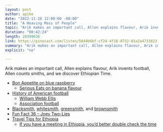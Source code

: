 ```yaml
---
layout: post
author: apike
date: "2022-11-28 12:00:00 -08:00"
title: "A Heaving Mass of People"
topic: "Arik makes an important call, Allen explains flavour, Arik invents football, Allen counts smiths, and we discover Ethiopian Time."
duration: "00:42:24"
length: 20399636
link: https://pinecast.com/listen/5844b6bf-cf24-4f18-8732-01a2a4733823.mp3
summary: "Arik makes an important call, Allen explains flavour, Arik invents football, Allen counts smiths, and we discover Ethiopian Time."
explicit: "no"

---
```


Arik makes an important call, Allen explains flavour, Arik invents football, Allen counts smiths, and we discover Ethiopian Time.

- [Bon Appetite on blue raspberry](https://www.bonappetit.com/entertaining-style/pop-culture/article/what-is-blue-raspberry-flavor)
  - [Serious Eats on banana flavour](https://www.seriouseats.com/banana-flavor-isoamyl-acetate)
- [History of American football](https://en.wikipedia.org/wiki/History_of_American_football)
  - [William Webb Ellis](https://en.wikipedia.org/wiki/William_Webb_Ellis)
  - [Association football](https://en.wikipedia.org/wiki/Association_football)
- [Blacksmith](https://en.wikipedia.org/wiki/Blacksmith), [whitesmith](https://en.wikipedia.org/wiki/Whitesmith), [greensmith](https://www.surnamedb.com/Surname/Greensmith), and [brownsmith](https://aminoapps.com/c/blacksmithing/page/item/brownsmithing/bNrg_wdJCnI01ejJgkqWjM48PlMBrDMeVab)
- [Fun Fact 36 – Joey Two-Lies](https://funfact.fm/episodes/36)
- [Travel Tips for Ethiopia](https://www.linkethiopia.org/ethiopia/travellers-guide/travel-tips/)
  - [If you have a meeting in Ethiopia, you’d better double check the time](https://archive.ph/bbqgH)
